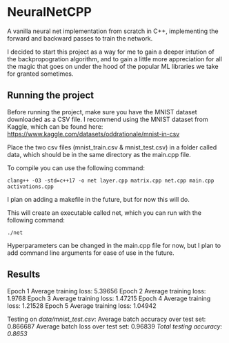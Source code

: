 # NeuralNetCPP
A vanilla neural net implementation from scratch in C++, implementing the forward and backward passes to train the network.

I decided to start this project as a way for me to gain a deeper intution of the backpropogration algorithm, and to gain a little more appreciation for all the magic that goes on under the hood of the popular ML libraries we take for granted sometimes.

## Running the project
Before running the project, make sure you have the MNIST dataset downloaded as a CSV file. I recommend using the MNIST dataset from Kaggle, which can be found here: https://www.kaggle.com/datasets/oddrationale/mnist-in-csv

Place the two csv files (mnist_train.csv & mnist_test.csv) in a folder called data, which should be in the same directory as the main.cpp file.

To compile you can use the following command:
``` 
clang++ -O3 -std=c++17 -o net layer.cpp matrix.cpp net.cpp main.cpp activations.cpp 
```

I plan on adding a makefile in the future, but for now this will do.

This will create an executable called net, which you can run with the following command:
``` 
./net 
```

Hyperparameters can be changed in the main.cpp file for now, but I plan to add command line arguments for ease of use in the future.

## Results

Epoch 1 Average training loss: 5.39656
Epoch 2 Average training loss: 1.9768
Epoch 3 Average training loss: 1.47215
Epoch 4 Average training loss: 1.21528
Epoch 5 Average training loss: 1.04942

Testing on *data/mnist_test.csv*:
Average batch accuracy over test set: 0.866687
Average batch loss over test set: 0.96839
*Total testing accuracy: 0.8653*

